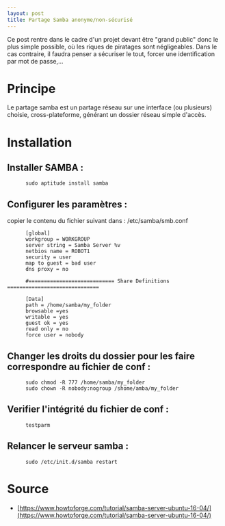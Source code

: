 ```yaml
---
layout: post
title: Partage Samba anonyme/non-sécurisé
---
```


Ce post rentre dans le cadre d'un projet devant être "grand public" donc le plus simple possible, où les riques de piratages sont négligeables.
Dans le cas contraire, il faudra penser a sécuriser le tout, forcer une identification par mot de passe,...

# Principe
Le partage samba est un partage réseau sur une interface (ou plusieurs) choisie, cross-plateforme, générant un dossier réseau simple d'accès.


# Installation
## Installer SAMBA :
          sudo aptitude install samba

## Configurer les paramètres :
copier le contenu du fichier suivant dans : /etc/samba/smb.conf

          [global]
          workgroup = WORKGROUP
          server string = Samba Server %v
          netbios name = ROBOT1
          security = user
          map to guest = bad user
          dns proxy = no
          
          #============================ Share Definitions ============================== 
          
          [Data]
          path = /home/samba/my_folder
          browsable =yes
          writable = yes
          guest ok = yes
          read only = no
          force user = nobody



## Changer les droits du dossier pour les faire correspondre au fichier de conf :
          sudo chmod -R 777 /home/samba/my_folder
          sudo chown -R nobody:nogroup /shome/amba/my_folder

## Verifier l'intégrité du fichier de conf :
          testparm

## Relancer le serveur samba :
          sudo /etc/init.d/samba restart


# Source
- [https://www.howtoforge.com/tutorial/samba-server-ubuntu-16-04/](https://www.howtoforge.com/tutorial/samba-server-ubuntu-16-04/)
